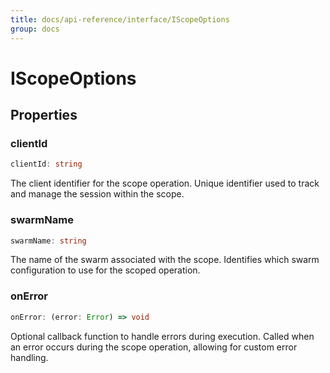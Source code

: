 ```yaml
---
title: docs/api-reference/interface/IScopeOptions
group: docs
---
```


# IScopeOptions

## Properties

### clientId

```ts
clientId: string
```

The client identifier for the scope operation.
Unique identifier used to track and manage the session within the scope.

### swarmName

```ts
swarmName: string
```

The name of the swarm associated with the scope.
Identifies which swarm configuration to use for the scoped operation.

### onError

```ts
onError: (error: Error) => void
```

Optional callback function to handle errors during execution.
Called when an error occurs during the scope operation, allowing for custom error handling.
